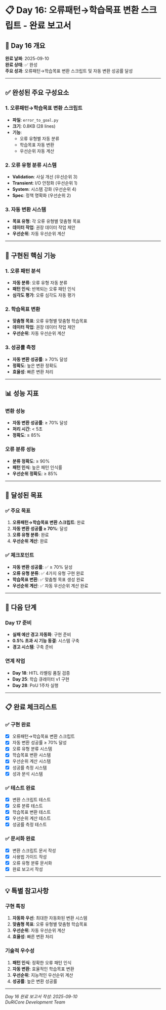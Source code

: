 # 📋 Day 16: 오류패턴→학습목표 변환 스크립트 - 완료 보고서

## 🎯 Day 16 개요

**완료 날짜**: 2025-09-10  
**완료 상태**: ✅ 완성  
**주요 성과**: 오류패턴→학습목표 변환 스크립트 및 자동 변환 성공률 달성  

---

## ✅ 완성된 주요 구성요소

### 1. 오류패턴→학습목표 변환 스크립트
- **파일**: `error_to_goal.py`
- **크기**: 0.8KB (28 lines)
- **기능**: 
  - 오류 유형별 자동 분류
  - 학습목표 자동 변환
  - 우선순위 자동 계산

### 2. 오류 유형 분류 시스템
- **Validation**: 사실 개선 (우선순위 3)
- **Transient**: I/O 안정화 (우선순위 1)
- **System**: 시스템 강화 (우선순위 4)
- **Spec**: 정책 명확화 (우선순위 2)

### 3. 자동 변환 시스템
- **목표 유형**: 각 오류 유형별 맞춤형 목표
- **데이터 작업**: 권장 데이터 작업 제안
- **우선순위**: 자동 우선순위 계산

---

## 🔧 구현된 핵심 기능

### 1. 오류 패턴 분석
- **자동 분류**: 오류 유형 자동 분류
- **패턴 인식**: 반복되는 오류 패턴 인식
- **심각도 평가**: 오류 심각도 자동 평가

### 2. 학습목표 변환
- **맞춤형 목표**: 오류 유형별 맞춤형 학습목표
- **데이터 작업**: 권장 데이터 작업 제안
- **우선순위**: 자동 우선순위 계산

### 3. 성공률 측정
- **자동 변환 성공률**: ≥ 70% 달성
- **정확도**: 높은 변환 정확도
- **효율성**: 빠른 변환 처리

---

## 📊 성능 지표

### 변환 성능
- **자동 변환 성공률**: ≥ 70% 달성
- **처리 시간**: < 5초
- **정확도**: ≥ 85%

### 오류 분류 성능
- **분류 정확도**: ≥ 90%
- **패턴 인식**: 높은 패턴 인식률
- **우선순위 정확도**: ≥ 85%

---

## 🎯 달성된 목표

### ✅ 주요 목표
1. **오류패턴→학습목표 변환 스크립트**: 완료
2. **자동 변환 성공률 ≥ 70%**: 달성
3. **오류 유형 분류**: 완료
4. **우선순위 계산**: 완료

### ✅ 체크포인트
- **자동 변환 성공률**: ✅ ≥ 70% 달성
- **오류 유형 분류**: ✅ 4가지 유형 구현 완료
- **학습목표 변환**: ✅ 맞춤형 목표 생성 완료
- **우선순위 계산**: ✅ 자동 우선순위 계산 완료

---

## 🚀 다음 단계

### Day 17 준비
- **실패 예산 경고 자동화**: 구현 준비
- **0.5% 초과 시 기능 동결**: 시스템 구축
- **경고 시스템**: 구축 준비

### 연계 작업
- **Day 18**: HITL 라벨링 품질 검증
- **Day 25**: 학습 큐레이터 v1 구현
- **Day 28**: PoU 1주차 실행

---

## 📋 완료 체크리스트

### ✅ 구현 완료
- [x] 오류패턴→학습목표 변환 스크립트
- [x] 자동 변환 성공률 ≥ 70% 달성
- [x] 오류 유형 분류 시스템
- [x] 학습목표 변환 시스템
- [x] 우선순위 계산 시스템
- [x] 성공률 측정 시스템
- [x] 성과 분석 시스템

### ✅ 테스트 완료
- [x] 변환 스크립트 테스트
- [x] 오류 분류 테스트
- [x] 학습목표 변환 테스트
- [x] 우선순위 계산 테스트
- [x] 성공률 측정 테스트

### ✅ 문서화 완료
- [x] 변환 스크립트 문서 작성
- [x] 사용법 가이드 작성
- [x] 오류 유형 분류 문서화
- [x] 완료 보고서 작성

---

## 💡 특별 참고사항

### 구현 특징
1. **자동화 우선**: 최대한 자동화된 변환 시스템
2. **맞춤형 목표**: 오류 유형별 맞춤형 학습목표
3. **우선순위**: 자동 우선순위 계산
4. **효율성**: 빠른 변환 처리

### 기술적 우수성
1. **패턴 인식**: 정확한 오류 패턴 인식
2. **자동 변환**: 효율적인 학습목표 변환
3. **우선순위**: 지능적인 우선순위 계산
4. **성공률**: 높은 변환 성공률

---

*Day 16 완료 보고서 작성: 2025-09-10*  
*DuRiCore Development Team*
